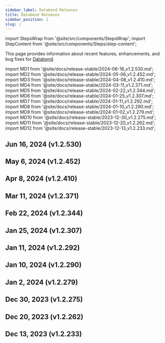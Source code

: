 ```yaml
---
sidebar_label: Databend Releases
title: Databend Releases
sidebar_position: 1
slug: /
---
```


import StepsWrap from '@site/src/components/StepsWrap';
import StepContent from '@site/src/components/Steps/step-content';

This page provides information about recent features, enhancements, and bug fixes for <a href="https://github.com/datafuselabs/databend">Databend</a>.



import MD1 from '@site/docs/release-stable/2024-06-16_v1.2.530.md';
import MD2 from '@site/docs/release-stable/2024-05-06_v1.2.452.md';
import MD3 from '@site/docs/release-stable/2024-04-08_v1.2.410.md';
import MD4 from '@site/docs/release-stable/2024-03-11_v1.2.371.md';
import MD5 from '@site/docs/release-stable/2024-02-22_v1.2.344.md';
import MD6 from '@site/docs/release-stable/2024-01-25_v1.2.307.md';
import MD7 from '@site/docs/release-stable/2024-01-11_v1.2.292.md';
import MD8 from '@site/docs/release-stable/2024-01-10_v1.2.290.md';
import MD9 from '@site/docs/release-stable/2024-01-02_v1.2.279.md';
import MD10 from '@site/docs/release-stable/2023-12-30_v1.2.275.md';
import MD11 from '@site/docs/release-stable/2023-12-20_v1.2.262.md';
import MD12 from '@site/docs/release-stable/2023-12-13_v1.2.233.md';


<StepsWrap> 



<StepContent outLink="https://github.com/datafuselabs/databend/releases/tag/v1.2.530" number="-1">

## Jun 16, 2024 (v1.2.530)

<MD1 />

</StepContent>

<StepContent outLink="https://github.com/datafuselabs/databend/releases/tag/v1.2.452" number="">

## May 6, 2024 (v1.2.452)

<MD2 />

</StepContent>

<StepContent outLink="https://github.com/datafuselabs/databend/releases/tag/v1.2.410" number="">

## Apr 8, 2024 (v1.2.410)

<MD3 />

</StepContent>

<StepContent outLink="https://github.com/datafuselabs/databend/releases/tag/v1.2.371" number="">

## Mar 11, 2024 (v1.2.371)

<MD4 />

</StepContent>

<StepContent outLink="https://github.com/datafuselabs/databend/releases/tag/v1.2.344" number="">

## Feb 22, 2024 (v1.2.344)

<MD5 />

</StepContent>

<StepContent outLink="https://github.com/datafuselabs/databend/releases/tag/v1.2.307" number="">

## Jan 25, 2024 (v1.2.307)

<MD6 />

</StepContent>

<StepContent outLink="https://github.com/datafuselabs/databend/releases/tag/v1.2.292" number="">

## Jan 11, 2024 (v1.2.292)

<MD7 />

</StepContent>

<StepContent outLink="https://github.com/datafuselabs/databend/releases/tag/v1.2.290" number="">

## Jan 10, 2024 (v1.2.290)

<MD8 />

</StepContent>

<StepContent outLink="https://github.com/datafuselabs/databend/releases/tag/v1.2.279" number="">

## Jan 2, 2024 (v1.2.279)

<MD9 />

</StepContent>

<StepContent outLink="https://github.com/datafuselabs/databend/releases/tag/v1.2.275" number="">

## Dec 30, 2023 (v1.2.275)

<MD10 />

</StepContent>

<StepContent outLink="https://github.com/datafuselabs/databend/releases/tag/v1.2.262" number="">

## Dec 20, 2023 (v1.2.262)

<MD11 />

</StepContent>

<StepContent outLink="https://github.com/datafuselabs/databend/releases/tag/v1.2.233" number="">

## Dec 13, 2023 (v1.2.233)

<MD12 />

</StepContent>

</StepsWrap> 
